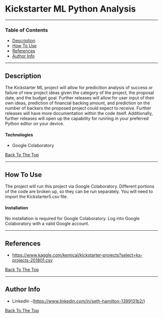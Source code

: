 # Kickstarter ML Python Analysis

---

### Table of Contents

- [Description](#description)
- [How To Use](#how-to-use)
- [References](#references)
- [Author Info](#author-info)

---

## Description

The Kickstarter ML project will allow for predicition analysis of success or failure of new project ideas given the category of the 
project, the proposal date, and the budget goal. Further releases will allow for user input of their own ideas, prediction of financial 
backing amount, and prediction on the number of backers the proposed project could expect to receive. Further releases will have more documentation
within the code itself. Additionally, further releases will open up the capability for running in your preferred Python editor on your device.

#### Technologies

- Google Colaboratory

[Back To The Top](#read-me-template)

---

## How To Use

The project will run this project via Google Colaboratory. Different portions of the code are broken up, so they can be run separately. You will need to import the Kickstarter5.csv file. 

#### Installation

No installation is required for Google Colaboratory. Log into Google Colaboratory with a valid Google account.


---

## References

- https://www.kaggle.com/kemical/kickstarter-projects?select=ks-projects-201801.csv

[Back To The Top](#read-me-template)

---

## Author Info

- LinkedIn -(https://www.linkedin.com/in/seth-hamilton-1399131b2/)

[Back To The Top](#read-me-template)
